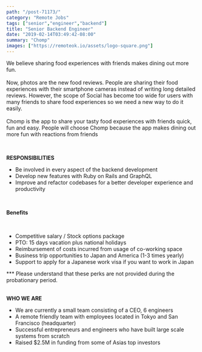 ```yaml
---
path: "/post-71173/"
category: "Remote Jobs"
tags: ["senior","engineer","backend"]
title: "Senior Backend Engineer"
date: "2019-02-14T03:49:42-08:00"
summary: "Chomp"
images: ["https://remoteok.io/assets/logo-square.png"]
---
```


<p>We believe sharing food experiences with friends makes dining out more fun. <br><br>Now, photos are the new food reviews. People are sharing their food experiences with their smartphone cameras instead of writing long detailed reviews. However, the scope of Social has become too wide for users with many friends to share food experiences so we need a new way to do it easily.<br><br>Chomp is the app to share your tasty food experiences with friends quick, fun and easy. People will choose Chomp because the app makes dining out more fun with reactions from friends</p><p><br></p><p><strong>RESPONSIBILITIES</strong></p><ul> <li>Be involved in every aspect of the backend development</li> <li>Develop new features with Ruby on Rails and GraphQL</li> <li>Improve and refactor codebases for a better developer experience and productivity</li> </ul><br><p><strong>Benefits</strong></p><br><ul> <li>Competitive salary / Stock options package</li> <li>PTO: 15 days vacation plus national holidays</li> <li>Reimbursement of costs incurred from usage of co-working space</li> <li>Business trip opportunities to Japan and America (1-3 times yearly)</li> <li>Support to apply for a Japanese work visa if you want to work in Japan</li> </ul><p>*** Please understand that these perks are not provided during the probationary period. </p><p><br><strong>WHO WE ARE</strong></p><ul> <li>We are currently a small team consisting of a CEO, 6 engineers</li> <li>A remote friendly team with employees located in Tokyo and San Francisco (headquarter)</li> <li>Successful entrepreneurs and engineers who have built large scale systems from scratch</li> <li>Raised $2.5M in funding from some of Asias top investors</li> </ul>
